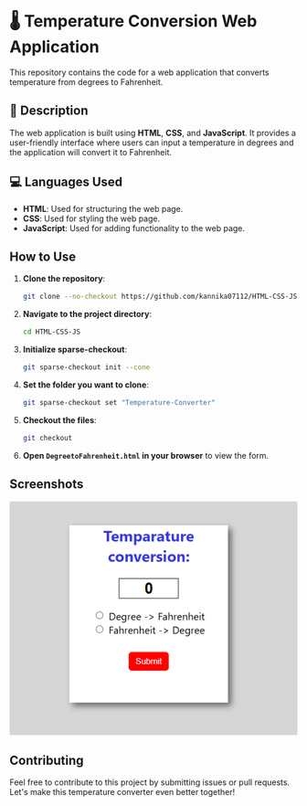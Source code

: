 # 🌡️ **Temperature Conversion Web Application**

This repository contains the code for a web application that converts temperature from degrees to Fahrenheit.

## 📝 **Description**

The web application is built using **HTML**, **CSS**, and **JavaScript**. It provides a user-friendly interface where users can input a temperature in degrees and the application will convert it to Fahrenheit.

## 💻 **Languages Used**

- **HTML**: Used for structuring the web page.
- **CSS**: Used for styling the web page.
- **JavaScript**: Used for adding functionality to the web page.

## How to Use

1. **Clone the repository**:
    ```bash
    git clone --no-checkout https://github.com/kannika07112/HTML-CSS-JS.git
    ```
2. **Navigate to the project directory**:
    ```bash
    cd HTML-CSS-JS
    ```
3. **Initialize sparse-checkout**:
    ```bash
    git sparse-checkout init --cone
    ```
4. **Set the folder you want to clone**:
    ```bash
    git sparse-checkout set "Temperature-Converter"
    ```
5. **Checkout the files**:
    ```bash
    git checkout
    ```
6. **Open `DegreetoFahrenheit.html` in your browser** to view the form.

## Screenshots

![Project Screenshot](Screenshot.png)

## Contributing

Feel free to contribute to this project by submitting issues or pull requests. Let's make this temperature converter even better together!

